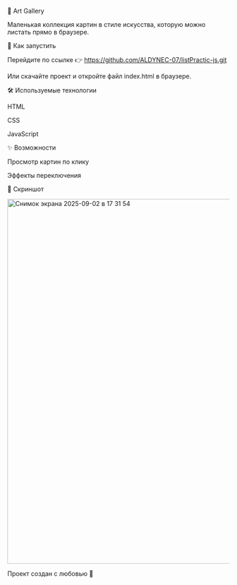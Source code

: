 🎨 Art Gallery

Маленькая коллекция картин в стиле искусства, которую можно листать прямо в браузере.

🚀 Как запустить

Перейдите по ссылке 👉 https://github.com/ALDYNEC-07/listPractic-js.git

Или скачайте проект и откройте файл index.html в браузере.

🛠 Используемые технологии

HTML

CSS

JavaScript

✨ Возможности

Просмотр картин по клику

Эффекты переключения

📸 Скриншот

<img width="1438" height="827" alt="Снимок экрана 2025-09-02 в 17 31 54" src="https://github.com/user-attachments/assets/f7753eee-5bab-4a1a-9c7e-2629e4a38ec3" />



Проект создан с любовью 💙
